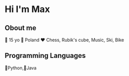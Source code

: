 # Hi I'm Max

## Obout me
🎈 15 yo
📌 Poland
❤ Chess, Rubik's cube, Music, Ski, Bike

## Programming Languages
💙Python,🧡Java
